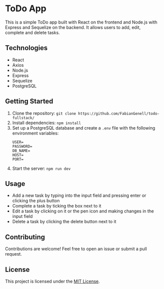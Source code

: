 # ToDo App

This is a simple ToDo app built with React on the frontend and Node.js with Express and Sequelize on the backend. It allows users to add, edit, complete and delete tasks.

## Technologies

- React
- Axios
- Node.js
- Express
- Sequelize
- PostgreSQL

## Getting Started

1. Clone the repository: `git clone https://github.com/FabianGenell/todo-fullstack/`
2. Install dependencies: `npm install`
3. Set up a PostgreSQL database and create a `.env` file with the following environment variables:
   ```
   USER=
   PASSWORD=
   DB_NAME=
   HOST=
   PORT=
   ```
4. Start the server: `npm run dev`

## Usage

- Add a new task by typing into the input field and pressing enter or clicking the plus button
- Complete a task by ticking the box next to it
- Edit a task by clicking on it or the pen icon and making changes in the input field
- Delete a task by clicking the delete button next to it

## Contributing

Contributions are welcome! Feel free to open an issue or submit a pull request.

## License

This project is licensed under the [MIT License](https://opensource.org/licenses/MIT).
